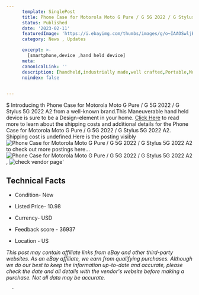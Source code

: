 ```yaml
---
      template: SinglePost
      title: Phone Case for Motorola Moto G Pure / G 5G 2022 / G Stylus 5G 2022 A2
      status: Published
      date: '2023-02-11'
      featuredImage: 'https://i.ebayimg.com/thumbs/images/g/o~IAAOSwljBi08aY/s-l225.jpg'
      category: News , Updates

      excerpt: >-
        [smartphone,device ,hand held device]
      meta:
      canonicalLink: ''
      description: [handheld,industrially made,well crafted,Portable,Mobile,Compact,Convenient,Lightweight,Maneuverable,Man-portable,Miniature,Carriable,Hand-held,Light,Holdable,Transportable,Mobile device,Pocket-sized,On-the-go,Wireless,Cordless,Compact size,Convenient size, smartphone,device ,hand held device]
      noindex: false
      

---
```

$
      Introducing th Phone Case for Motorola Moto G Pure / G 5G 2022 / G Stylus 5G 2022 A2 from a well-known brand.This Maneuverable hand held device is sure to be a Design-element in your home. [Click Here](https://www.ebay.com/itm/374179337059?hash=item571ed39363%3Ag%3Ao%7EIAAOSwljBi08aY&mkevt=1&mkcid=1&mkrid=711-53200-19255-0&campid=%253CePNCampaignId%253E&customid=%253CreferenceId%253E&toolid=10049) to read more to learn about the shipping costs and additional details for the Phone Case for Motorola Moto G Pure / G 5G 2022 / G Stylus 5G 2022 A2. Shipping cost is undefined.Here is the posting visibly ![Phone Case for Motorola Moto G Pure / G 5G 2022 / G Stylus 5G 2022 A2](https://i.ebayimg.com/thumbs/images/g/o~IAAOSwljBi08aY/s-l225.jpg) to check out more postings here... ![Phone Case for Motorola Moto G Pure / G 5G 2022 / G Stylus 5G 2022 A2](https://i.ebayimg.com/images/g/o~IAAOSwljBi08aY/s-l1200.jpg), ![check vendor page](https://origin-galleryplus.ebayimg.com/ws/web/374179337059_2_0_1/225x225.jpg,https://origin-galleryplus.ebayimg.com/ws/web/374179337059_3_0_1/225x225.jpg)'

      

 ## Technical Facts 



     
      

 - Condition- New 


      

 - Listed Price- 10.98 


      

 - Currency- USD 


      

 - Feedback score - 36937 


      

 - Location - US 


      
      

 *_This post may contain affiliate links from eBay and other third-party websites. As an eBay affiliate, we earn from qualifying purchases. Although we do our best to keep the information up-to-date and accurate, please check the date and all details with the vendor's website before making a purchase. Not all data may be accurate._*




      -
